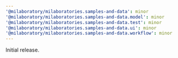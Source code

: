 ```yaml
---
'@milaboratory/milaboratories.samples-and-data': minor
'@milaboratory/milaboratories.samples-and-data.model': minor
'@milaboratory/milaboratories.samples-and-data.test': minor
'@milaboratory/milaboratories.samples-and-data.ui': minor
'@milaboratory/milaboratories.samples-and-data.workflow': minor
---
```


Initial release.
